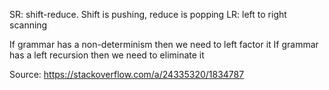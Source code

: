 SR: shift-reduce. Shift is pushing, reduce is popping
LR: left to right scanning

If grammar has a non-determinism then we need to left factor it
If grammar has a left recursion then we need to eliminate it 

Source: https://stackoverflow.com/a/24335320/1834787
